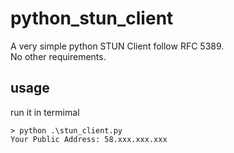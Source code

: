 # python_stun_client
A very simple python STUN Client follow RFC 5389.  
No other requirements.


## usage
run it in termimal
```shell
> python .\stun_client.py
Your Public Address: 58.xxx.xxx.xxx
```
  
